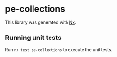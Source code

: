 # pe-collections

This library was generated with [Nx](https://nx.dev).

## Running unit tests

Run `nx test pe-collections` to execute the unit tests.
